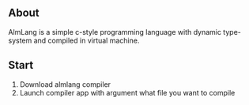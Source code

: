 ## About
AlmLang is a simple c-style programming language with dynamic type-system and compiled in virtual machine.
## Start
1) Download almlang compiler
2) Launch compiler app with argument what file you want to compile
